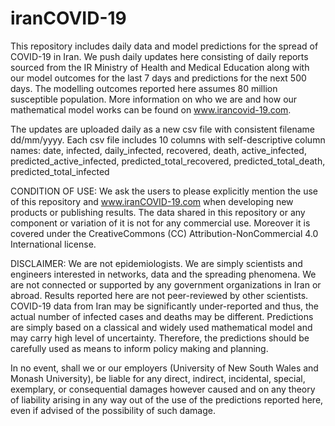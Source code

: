 # iranCOVID-19
This repository includes daily data and model predictions for the spread of COVID-19 in Iran. We push daily updates here consisting of daily reports sourced from the IR Ministry of Health and Medical Education along with our model outcomes for the last 7 days and predictions for the next 500 days. The modelling outcomes reported here assumes 80 million susceptible population. More information on who we are and how our mathematical model works can be found on www.irancovid-19.com. 

The updates are uploaded daily as a new csv file with consistent filename dd/mm/yyyy. Each csv file includes 10 columns with self-descriptive column names: date, infected, daily_infected, recovered, death, active_infected, predicted_active_infected, predicted_total_recovered, predicted_total_death, predicted_total_infected

CONDITION OF USE: We ask the users to please explicitly mention the use of this repository and www.iranCOVID-19.com when developing new products or publishing results. The data shared in this repository or any component or variation of it is not for any commercial use. Moreover it is covered under the CreativeCommons (CC) Attribution-NonCommercial 4.0 International license.

DISCLAIMER: We are not epidemiologists. We are simply scientists and engineers interested in networks, data and the spreading phenomena. We are not connected or supported by any government organizations in Iran or abroad. Results reported here are not peer-reviewed by other scientists. COVID-19 data from Iran may be significantly under-reported and thus, the actual number of infected cases and deaths may be different. Predictions are simply based on a classical and widely used mathematical model and may carry high level of uncertainty. Therefore, the predictions should be carefully used as means to inform policy making and planning.

In no event, shall we or our employers (University of New South Wales and Monash University), be liable for any direct, indirect, incidental, special, exemplary, or consequential damages however caused and on any theory of liability arising in any way out of the use of the predictions reported here, even if advised of the possibility of such damage.
